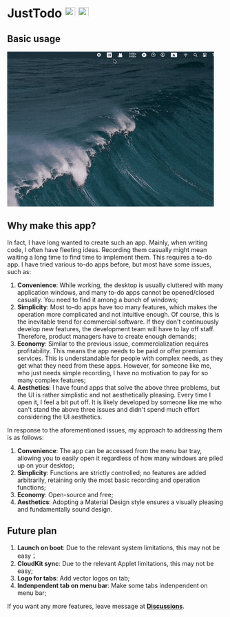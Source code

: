 # JustTodo <image src="./resources/TrayIcon.svg" style="width: 24px; height: 24px; just"> <image src="./resources/AppIcon.svg" style="width: 24px; height: 24px;">

## Basic usage
![guide](./art/just-todo.gif)

## Why make this app?
In fact, I have long wanted to create such an app. Mainly, when writing code, I often have fleeting ideas. Recording them casually might mean waiting a long time to find time to implement them. This requires a to-do app. I have tried various to-do apps before, but most have some issues, such as:
1. **Convenience**: While working, the desktop is usually cluttered with many application windows, and many to-do apps cannot be opened/closed casually. You need to find it among a bunch of windows;
2. **Simplicity**: Most to-do apps have too many features, which makes the operation more complicated and not intuitive enough. Of course, this is the inevitable trend for commercial software. If they don't continuously develop new features, the development team will have to lay off staff. Therefore, product managers have to create enough demands;
3. **Economy**: Similar to the previous issue, commercialization requires profitability. This means the app needs to be paid or offer premium services. This is understandable for people with complex needs, as they get what they need from these apps. However, for someone like me, who just needs simple recording, I have no motivation to pay for so many complex features;
4. **Aesthetics**: I have found apps that solve the above three problems, but the UI is rather simplistic and not aesthetically pleasing. Every time I open it, I feel a bit put off. It is likely developed by someone like me who can't stand the above three issues and didn't spend much effort considering the UI aesthetics.

In response to the aforementioned issues, my approach to addressing them is as follows:
1. **Convenience**: The app can be accessed from the menu bar tray, allowing you to easily open it regardless of how many windows are piled up on your desktop;
2. **Simplicity**: Functions are strictly controlled; no features are added arbitrarily, retaining only the most basic recording and operation functions;
3. **Economy**: Open-source and free;
4. **Aesthetics**: Adopting a Material Design style ensures a visually pleasing and fundamentally sound design.

## Future plan
1. **Launch on boot**: Due to the relevant system limitations, this may not be easy；
2. **CloudKit sync**: Due to the relevant Applet limitations, this may not be easy;
3. **Logo for tabs**: Add vector logos on tab;
4. **Indenpendent tab on menu bar**: Make some tabs indenpendent on menu bar;

If you want any more features, leave message at **[Discussions](https://github.com/boybeak/JustTodo/discussions)**.
